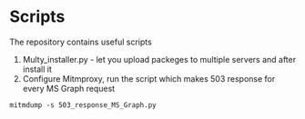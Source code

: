 # Scripts

The repository contains useful scripts 

1. Multy_installer.py - let you upload packeges to multiple servers and after install it
1. Configure Mitmproxy, run the script which makes 503 response for every MS Graph request
```
mitmdump -s 503_response_MS_Graph.py
```
